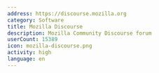 ```yaml
---
address: https://discourse.mozilla.org
category: Software
title: Mozilla Discourse
description: Mozilla Community Discourse forum
userCount: 15389
icon: mozilla-discourse.png
activity: high
language: en
---
```

